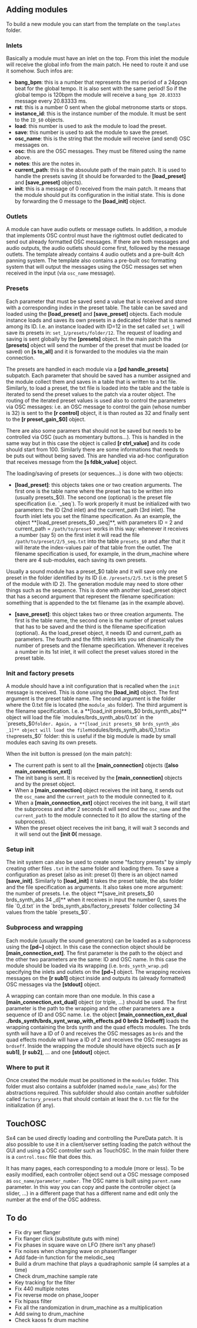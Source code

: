 ## Adding modules

To build a new module you can start from the template on the `templates` folder. 

### Inlets
Basically a module must have an inlet on the top. 
From this inlet the module will receive the global info from the main patch. He need to route it and use it somehow. Such infos are:
* **bang_bpm**: this is a number that represents the ms period of a 24ppqn beat for the global tempo. It is also sent with the same period! So if the global tempo is 120bpm the module will receive a `bang_bpm 20.83333` message every 20.83333 ms.
* **rst**: this is a number 0 sent when the global metronome starts or stops.
* **instance_id**: this is the instance number of the module. It must be sent to the `ID_$0` objects.
* **load**: this number is used to ask the module to load the preset.
* **save**: this number is used to ask the module to save the preset.
* **osc_name**: this is the string that the module will receive (and send) OSC messages on. 
* **osc**: this are the OSC messages. They must be filtered using the name above.
* **notes**: this are the notes in.
* **current_path**: this is the absoulute path of the main patch. It is used to handle the presets saving (it should be forwarded to the **[load_preset]** and **[save_preset]** objects).
* **init**: this is a message of 0 received from the main patch. It means that the module should put its configuration in the initial state. This is done by forwarding the 0 message to the **[load_init]** object.

### Outlets
A module can have audio outlets or message outlets. In addition, a module that implements OSC control must have the rightmost outlet dedicated to send out already formatted OSC messages.
If there are both messages and audio outputs, the audio outlets should come first, followed by the message outlets. The template already contains 4 audio outlets and a pre-built 
4ch panning system. The template also contains a pre-built osc formatting system that will output the messages using the OSC messages set when received in the input (via `osc_name` message).

### Presets
Each parameter that must be saved send a value that is received and store with a corresponding index in the preset table. The table can be saved and loaded using the **[load_preset]** and **[save_preset]** objects. Each module instance loads and saves its own presets in a dedicated folder that is named among its ID. I.e. an instance loaded with ID=12 in the set called `set_1` will save its presets in: `set_1/presets/folder/12`.  The request of loading and saving is sent globally by the **[presets]** object. In the main patch tha **[presets]** object will send the number of the preset that must be loaded (or saved) on  **[s to_all]** and it is forwarded to the modules via the main connection.

The presets are handled in each module via a **[pd handle_presets]** subpatch. Each parameter that should be saved has a number assigned and the module collect them and saves in a table that is written to a txt file. Similarly, to load a preset, the txt file is loaded into the table and the table is iterated to send the preset values to the patch via a router object. The routing of the iterated preset values is used also to control the parameters via OSC messages: i.e. an OSC message to control the gain (whose number is 32) is sent to the **[r control]** object, it is than routed as 32 and finally sent to the **[r preset_gain_$0]** object.

There are also some paramers that should not be saved but needs to be controlled via OSC (such as momentary buttons...). This is handled in the same way but in this case the object is called **[r ctrl_value]** and its code should start from 100. Similarly there are some informations that needs to be puts out without being saved. This are handled via ad-hoc configuration that receives message from the **[s fdbk_value]** object.

The loading/saving of presets (or sequences...) is done with two objects:

* **[load_preset]**: this objects takes one or two creation arguments. The first one is the table name where the preset has to be written into (usually presets_$0). The second one (optional) is the preset file specification (i.e. `_seq`). To work properly it must be initialized with two parameters: the ID (2nd inlet) and the current_path (3rd inlet). The fourth inlet lets you set the filname specification.
As an example, the object **[load_preset presets_$0 _seq]**, with parameters ID = 2 and current_path = `/path/to/preset` works in this way: whenever it receives a number (say 5) on the first inlet it will read the file `/path/to/preset/2/5_seq.txt` into the table `presets_$0` and after that it will iterate the index-values pair of that table from the outlet. The filename specification is used, for example, in the drum_machine where there are 4 sub-modules, each saving its own presets.

Usually a sound module has a preset_$0 table and it will save only one preset in the folder identified by its ID (i.e. `/presets/2/5.txt` is the preset 5 of the module with ID 2). The generation module may need to store other things such as the sequence. This is done with another load_preset object that has a second argument that represent the filename specification: something that is appended to the txt filename (as in the example above).

* **[save_preset]**: this object takes two or three creation arguments. The first is the table name, the second one is the number of preset values that has to be saved and the third is the filename specification (optional). As the load_preset object, it needs ID and current_path as parameters. The fourth and the fifth inlets lets you set dinamically the number of presets and the filename specification. Whenever it receives a number in its 1st inlet, it will collect the preset values stored in the preset table.

### Init and factory presets
A module should have a init configuration that is recalled when the `init` message is received. This is done using the **[load_init]** object. The first argument is the preset table name. The second argument is the folder where the 0.txt file is located (the `module_abs` folder). The third argument is the filename specification. I.e. a **[load_init presets_$0 brds_synth_abs]** object will load the file `modules/brds_synth_abs/0.txt` in the `presets_$0` folder. Again, a **[load_init presets_$0 brds_synth_abs _1]** object will load the file `modules/brds_synth_abs/0_1.txt` in the `presets_$0` folder: this is useful if the big module is made by small modules each saving its own presets. 

When the init button is pressed (on the main patch):
* The current path is sent to all the **[main_connection]** objects (**[also main_connection_ext]**)
* The init bang is sent. It is received by the **[main_connection]** objects and by the preset object.
* When a **[main_connection]** object receives the init bang, it sends out the `osc_name` and the `current_path` to the module connected to it.
* When a **[main_connection_ext]** object receives the init bang, it will start the subprocess and after 2 seconds it will send out the `osc_name` and the `current_path` to the module connected to it (to allow the starting of the subprocess).
* When the preset object receives the init bang, it will wait 3 seconds and it will send out the **[init 0(** message.

### Setup init

The init system can also be used to create some "factory presets" by simply creating other files `.txt` in the same folder and loading them. To save a configuration as preset (also as init: preset 0)
there is an object named **[save_init]**. Similarly to **[load_init]** it takes the preset table, the abs folder and the file specification as arguments. It also takes one more argument: the number of presets. I.e. the object **[save_init presets_$0 brds_synth_abs 34 _d]** when it receives in input the number 0, saves the file `0_d.txt` in the `brds_synth_abs/factory_presets` folder collecting 34 values from the table `presets_$0`.

### Subprocess and wrapping

Each module (usually the sound generators) can be loaded as a subprocess using the **[pd~]** object. In this case the connection object should be **[main_connection_ext]**. The first parameter is the path to the object and the other two parameters are the same: ID and OSC name. In this case the module should be loaded via its wrapping (i.e. `brds_synth_wrap.pd`) specifying the inlets and outlets on the **[pd~]** object. The wrapping receives messages on the **[r sub1]** object inside and outputs its (already formatted) OSC messages via the **[stdout]** object.

A wrapping can contain more than one module. In this case a **[main_connection_ext_dual]** object (or triple, ...) should be used. The first parameter is the path to the wrapping and the other parameters are a sequence of ID and OSC name. I.e. the object **[main_connection_ext_dual ./brds_synth/brds_synt_wrap_with_effects.pd 0 brds 2 brdseff]** loads the wrapping containing the brds synth and the quad effects modules. The brds synth will have a ID of 0 and receives the OSC messages as `brds` and the quad effects module will have a ID of 2 and receives the OSC messages as `brdseff`. Inside the wrapping the module should have objects such as **[r sub1]**, **[r sub2]**, ... and one **[stdout]** object.

### Where to put it
Once created the module must be positioned in the `modules` folder. This folder must also contains a subfolder (named `module_name_abs`) for the abstractions required. This subfolder should also contain another subfolder called `factory_presets` that should contain at least the `0.txt` file for the initialization (if any).

## TouchOSC

Sx4 can be used directly loading and controlling the PureData patch. It is also possible to use it in a client/server setting loading the patch without the GUI and using a OSC controller such as TouchOSC. In the main folder there is a `control.tosc` file that does this.

It has many pages, each corresponding to a module (more or less). To be easily modified, each controller object send out a OSC message composed as `osc_name/parameter_number`. The OSC name is built using `parent.name` parameter. In this way you can copy and paste the controller object (a slider, ...) in a different page that has a different name and edit only the number at the end of the OSC address.


## To do
* Fix dry wet flanger
* Fix flanger click (substitute guts with mine)
* Fix phases in square wave on LFO (there isn't any phase!)
* Fix noises when changing wave on phaser/flanger
* Add fade-in function for the melodic_seq
* Build a drum machine that plays a quadraphonic sample (4 samples at a time)
* Check drum_machine sample rate
* Key tracking for the filter
* Fix 440 multiple notes
* Fix reverse mode on phase_looper
* Fix hipass filter
* Fix all the randomization in drum_machine as a multiplication
* Add swing to drum_machine
* Check kaoss fx drum machine



